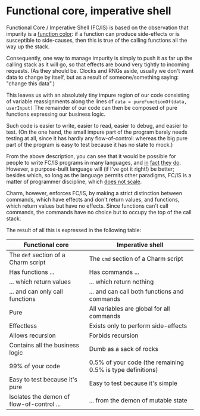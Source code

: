 # Functional core, imperative shell

Functional Core / Imperative Shell (FC/IS) is based on the observation that impurity is a [function color](https://journal.stuffwithstuff.com/2015/02/01/what-color-is-your-function/): if a function can produce side-effects or is susceptible to side-causes, then this is true of the calling functions all the way up the stack.

Consequently, one way to manage impurity is simply to push it as far up the calling stack as it will go, so that effects are bound very tightly to incoming requests. (As they should be. Clocks and RNGs aside, usually we don't want data to change by itself, but as a result of someone/something saying: "change this data".)

This leaves us with an absolutely tiny impure region of our code consisting of variable reassignments along the lines of `data = pureFunctionOf(data, userInput)` The remainder of our code can then be composed of pure functions expressing our business logic.

Such code is easier to write, easier to read, easier to debug, and easier to test. (On the one hand, the small impure part of the program barely needs testing at all, since it has hardly any flow-of-control: whereas the big pure part of the program is easy to test because it has no state to mock.)

From the above description, you can see that it would be possible for people to write FC/IS programs in many languages, and [in](https://www.youtube.com/watch?v=eOYal8elnZk) [fact](https://www.destroyallsoftware.com/screencasts/catalog/functional-core-imperative-shell) [they](https://doordash.engineering/2022/07/26/functional-core-imperative-shell-using-structured-concurrency-to-write-maintainable-grpc-endpoints-in-kotlin/) [do](https://medium.com/@magnusjt/functional-core-imperative-shell-in-javascript-29bef2353ac2). However, a purpose-built language will (if I've got it right!) be better; besides which, so long as the language permits other paradigms, FC/IS is a matter of programmer discipline, which [does not scale](https://www.sicpers.info/2020/10/discipline-doesnt-scale/).

Charm, however, enforces FC/IS, by making a strict distinction between commands, which have effects and don't return values, and functions, which return values but have no effects. Since functions can't call commands, the commands have no choice but to occupy the top of the call stack.

The result of all this is expressed in the following table:

| Functional core  | Imperative shell |
| ------------- | ------------- |
| The `def` section of a Charm script | The `cmd` section of a Charm script |
| Has functions ... | Has commands ... |
| ... which return values | ... which return nothing |
| ... and can only call functions | ... and can call both functions and commands |
| Pure | All variables are global for all commands |
| Effectless | Exists only to perform side-effects |
| Allows recursion | Forbids recursion |
| Contains all the business logic | Dumb as a sack of rocks |
| 99% of your code | 0.5% of your code (the remaining 0.5% is type definitions) |
| Easy to test because it's pure | Easy to test because it's simple |
| Isolates the demon of flow-of-control ... | ... from the demon of mutable state |
